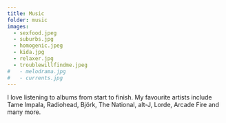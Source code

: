 ```yaml
---
title: Music
folder: music
images:
  - sexfood.jpeg
  - suburbs.jpg
  - homogenic.jpeg
  - kida.jpg
  - relaxer.jpg
  - troublewillfindme.jpeg
#   - melodrama.jpg
#   - currents.jpg
---
```


I love listening to albums from start to finish. My favourite artists include Tame Impala, Radiohead, Björk, The National, alt-J, Lorde, Arcade Fire and many more.
